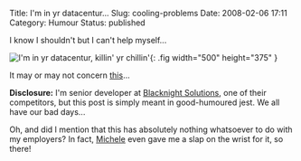 Title: I'm in yr datacentur...
Slug: cooling-problems
Date: 2008-02-06 17:11
Category: Humour
Status: published

I know I shouldn't but I can't help myself...

![I'm in yr datacentur, killin' yr chillin']({attach}attachments/2246123011_3995de577d_o.jpg){: .fig width="500" height="375" }

It may or may not concern [this](https://web.archive.org/web/20101124180121/http://hosting365status.com/2008/02/06/cooling-issues-parkwest-data-centre/)...

**Disclosure:** I'm senior developer at [Blacknight Solutions](http://blacknight.com/), one of their competitors, but this post is simply meant in good-humoured jest. We all have our bad days...

Oh, and did I mention that this has absolutely nothing whatsoever to do with my employers? In fact, [Michele](http://www.mneylon.com/blog/) even gave me a slap on the wrist for it, so there!
